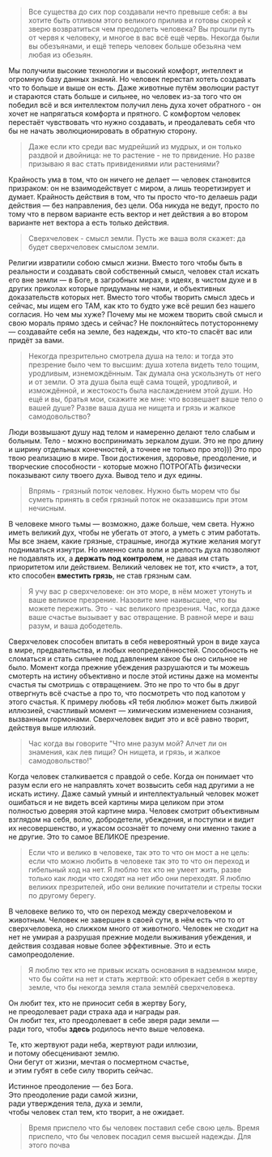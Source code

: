 > Все существа до сих пор создавали нечто превыше себя: а вы хотите быть отливом этого великого прилива и готовы скорей к зверю возвратиться чем преодолеть человека? Вы прошли путь от червя к человеку, и многое в вас всё ещё червь. Некогда были вы обезъянами, и ещё теперь человек больше обезьяна чем любая из обезьян.

Мы получили высокие технологии и высокий комфорт, интеллект и огромную базу данных знаний. Но человек перестал хотеть создавать что то больше и выше он есть. Даже животные путём эволюции растут и стараются стать больше и сильнее, но человек из-за того что он победил всё и вся интеллектом получил лень духа хочет обратного - он хочет не напрягаться комфорта и прятного. С комфортом человек перестаёт чувствовать что нужно создавать, и преодалевать себя что бы не начать эволюционировать в обратную сторону.

> Даже если кто среди вас мудрейший из мудрых, и он только раздвой и двойница: не то растение - не то првидение. Но разве призываю я вас стать привидениями или растениями?

Крайность ума в том, что он ничего не делает — человек становится призраком: он не взаимодействует с миром, а лишь теоретизирует и думает. Крайность действия в том, что ты просто что-то делаешь ради действия — без направления, без цели. Оба никуда не ведут, просто по тому что в первом варианте есть вектор и нет действия а во втором варианте нет вектора а есть только действия.

> Сверхчеловек - смысл земли. Пусть же ваша воля скажет: да будет сверхчеловек смыслом земли.

Религии извратили собою смысл жизни. Вместо того чтобы быть в реальности и создавать свой собственный смысл, человек стал искать его вне земли — в Боге, в загробных мирах, в идеях, в чистом духе и в других приколах которые придуманы не нами, и объективных доказательств которых нет. Вместо того чтобы творить смысл здесь и сейчас, мы ищем его ТАМ, как кто то будто уже всё решил без нашего согласия. Но чем мы хуже? Почему мы не можем творить свой смысл и свою мораль прямо здесь и сейчас? Не поклоняйтесь потустороннему — создавайте себя на земле, без надежды, что кто-то спасёт вас или придёт за вами.

> Некогда презрительно смотрела душа на тело: и тогда это презрение было чем то высшим: душа хотела видеть тело тощим, уродливым, изнемождённым. Так думала она ускользнуть от него и от земли. О эта душа была ещё сама тощей, уродливой, и измождённой, и жестокость была наслаждением этой души. Но ещё и вы, братья мои, скажите же мне: что возвешает ваше тело о вашей душе? Разве ваша душа не нищета и грязь и жалкое самодовольство?

Люди возвышают душу над телом и намеренно делают тело слабым и больным. Тело - можно воспринимать зеркалом души. Это не про длину и ширину отдельных конечностей, а точнее не только про это))) Это про твою реализацию в мире. Твои достижения, здоровье, преодоление, и творческие способности - которые можно ПОТРОГАТЬ физически показывают силу твоего духа. Вывод тело и дух едины.

> Впрямь - грязный поток человек. Нужно быть морем что бы суметь принять в себя грязный поток не оказавшись при этом нечисным.

В человеке много тьмы — возможно, даже больше, чем света. Нужно иметь великий дух, чтобы не убегать от этого, а уметь с этим работать. Мы все знаем, какие грязные, страшные, иногда жуткие желания могут подниматься изнутри. Но именно сила воли и зрелость духа позволяют не подавлять их, а **держать под контролем**, не давая им стать приоритетом или действием. Великий человек не тот, кто «чист», а тот, кто способен **вместить грязь**, не став грязным сам.

> Я учу вас р сверхчеловеке: он это море, в нём может утонуть и ваше великое презрение. Назовите мне наивысшее, что вы можете пережить. Это - час великого презрения. Час, когда даже ваше счастье вызывает у вас отвращение. В равной мере и ваш разум, и ваша дободетель.

Сверхчеловек способен впитать в себя невероятный урон в виде хауса в мире, предвательства, и любых неопределённостей. Способность не сломаться и стать сильнее под давлением какое бы оно сильное не было. Момент когда прежние убеждения разрушаются и ты можешь смотерть на истину объективно и после этой истины даже на моменты счастья ты смотришь с отвращением. Это не про то что бы в друг отвергнуть всё счастье а про то, что посмотреть что под капотом у этого счастья. К примеру любовь «Я тебя люблю» может быть лживой иллюзией, счастливый момент — химическим изменением сознания, вызванным гормонами. Сверхчеловек видит это и всё равно творит, действуя выше иллюзий.

> Час когда вы говорите "Что мне разум мой? Алчет ли он знамения, как лев пищи? Он нищета, и грязь, и жалкое самодовольство!"

Когда человек сталкивается с правдой о себе. Когда он понимает что разум если его не направлять хочет возвысить себя над другими а не искать истину. Даже самый умный и интеллектуальный человек может ошибаться и не видеть всей картины мира целиком при этом полностью доверяя этой картине мира. Человек смотрит объективным взглядом на себя, волю, добродетели, убеждения, и поступки и видит их несовершенство, и ужасом осознаёт то почему они именно такие а не другие. Это то самое ВЕЛИКОЕ презрение.

> Если что и велико в человеке, так это то что он мост а не цель: если что можно любить в человеке так это то что он переход и гибельный ход на нет. Я люблю тех кто не умеет жить, разве только как люди что сходят на нет ибо они переходят. Я люблю великих презрителей, ибо они великие почитатели и стрелы тоски по другому берегу.

В человеке велико то, что он переход между сверхчеловеком и животным. Человек не завершен в своей сути, в нём есть что то от сверхчеловека, но слижком много от животного. Человек не сходит на нет не умирая а разрушая прежние модели выживания убеждения, и действия создавая новые более эффективные. Это и есть самопреодоление.

> Я люблю тех кто не привык искать основания в надземном мире, что бы сойти на нет и стать жертвой: кто обрекает себя в жертву земле, что бы некогда земля стала землёй сверхчеловека.

Он любит тех, кто не приносит себя в жертву Богу,  
не преодолевает ради страха ада и награды рая.  
Он любит тех, кто преодолевает в себе зверя ради земли —  
ради того, чтобы **здесь** родилось нечто выше человека.

Те, кто жертвуют ради неба, жертвуют ради иллюзии,  
и потому обесценивают землю.  
Они бегут от жизни, мечтая о посмертном счастье,  
и этим губят в себе силу творить сейчас.

Истинное преодоление — без Бога.  
Это преодоление ради самой жизни,  
ради утверждения тела, духа и земли,  
чтобы человек стал тем, кто творит, а не ожидает.

> Время приспело что бы человек поставил себе свою цель. Время приспело, что бы человек посадил семя высшей надежды. Для этого почва 
